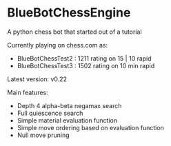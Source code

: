 # BlueBotChessEngine
A python chess bot that started out of a tutorial

Currently playing on chess.com as:
- BlueBotChessTest2 : 1211 rating on 15 | 10 rapid
- BlueBotChessTest3 : 1502 rating on 10 min rapid

Latest version: v0.22

Main features:
- Depth 4 alpha-beta negamax search
- Full quiescence search
- Simple material evaluation function
- Simple move ordering based on evaluation function
- Null move pruning
